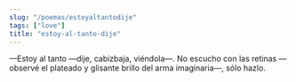 ```yaml
---
slug: "/poemas/estoyaltantodije"
tags: ["love"]
title: "estoy-al-tanto-dije"
---
```

—Estoy al tanto —dije, cabizbaja, viéndola—. No escucho con las retinas —observé el plateado y glisante brillo del arma imaginaria—, sólo hazlo.